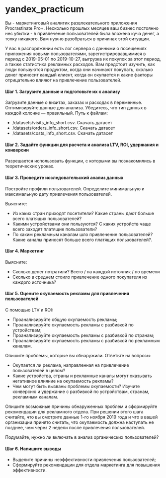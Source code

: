 # yandex_practicum
Вы - маркетинговый аналитик развлекательного приложения Procrastinate Pro+. Несколько прошлых месяцев ваш бизнес постоянно нес убытки - в привлечение пользователей была вложена куча денег, а толку никакого. Вам нужно разобраться в причинах этой ситуации.

У вас в распоряжении есть лог сервера с данными о посещениях приложения новыми пользователями, зарегистрировавшимися в период с 2019-05-01 по 2019-10-27, выгрузка их покупок за этот период, а также статистика рекламных расходов. Вам предстоит изучить, как люди пользуются продуктом, когда они начинают покупать, сколько денег приносит каждый клиент, когда он окупается и какие факторы отрицательно влияют на привлечение пользователей.

#### Шаг 1. Загрузите данные и подготовьте их к анализу
Загрузите данные о визитах, заказах и расходах в переменные. Оптимизируйте данные для анализа. Убедитесь, что тип данных в каждой колонке — правильный. Путь к файлам:

 -   /datasets/visits_info_short.csv. Скачать датасет
 -   /datasets/orders_info_short.csv. Скачать датасет
 -   /datasets/costs_info_short.csv. Скачать датасет
 
#### Шаг 2. Задайте функции для расчета и анализа LTV, ROI, удержания и конверсии

Разрешается использовать функции, с которыми вы познакомились в теоретических уроках.

#### Шаг 3. Проведите исследовательский анализ данных

Постройте профили пользователей. Определите минимальную и максимальную дату привлечения пользователей.

Выясните:
- Из каких стран приходят посетители? Какие страны дают больше всего платящих пользователей?
- Какими устройствами они пользуются? С каких устройств чаще всего заходят платящие пользователи?
- По каким рекламным каналам шло привлечение пользователей? Какие каналы приносят больше всего платящих пользователей?.

#### Шаг 4. Маркетинг
Выясните:

- Сколько денег потратили? Всего / на каждый источник / по времени
- Сколько в среднем стоило привлечение одного покупателя из каждого источника?

#### Шаг 5. Оцените окупаемость рекламы для привлечения пользователей

С помощью LTV и ROI:
- Проанализируйте общую окупаемость рекламы;
- Проанализируйте окупаемость рекламы с разбивкой по устройствам;
- Проанализируйте окупаемость рекламы с разбивкой по странам;
- Проанализируйте окупаемость рекламы с разбивкой по рекламным каналам.

Опишите проблемы, которые вы обнаружили. Ответьте на вопросы:
- Окупается ли реклама, направленная на привлечение пользователей в целом? 
- Какие устройства, страны и рекламные каналы могут оказывать негативное влияние на окупаемость рекламы?
- Чем могут быть вызваны проблемы окупаемости? Изучите конверсию и удержание с разбивкой по устройствам, странам, рекламным каналам.

Опишите возможные причины обнаруженных проблем и сформируйте рекомендации для рекламного отдела. При решении этого шага считайте, что вы смотрите данные 1-го ноября 2019 года и что в вашей организации принято считать, что окупаемость должна наступать не позднее, чем через 2 недели после привлечения пользователей.

Подумайте, нужно ли включать в анализ органических пользователей?

#### Шаг 6. Напишите выводы
- Выделите причины неэффективности привлечения пользователей;
- Сформируйте рекомендации для отдела маркетинга для повышения эффективности.
